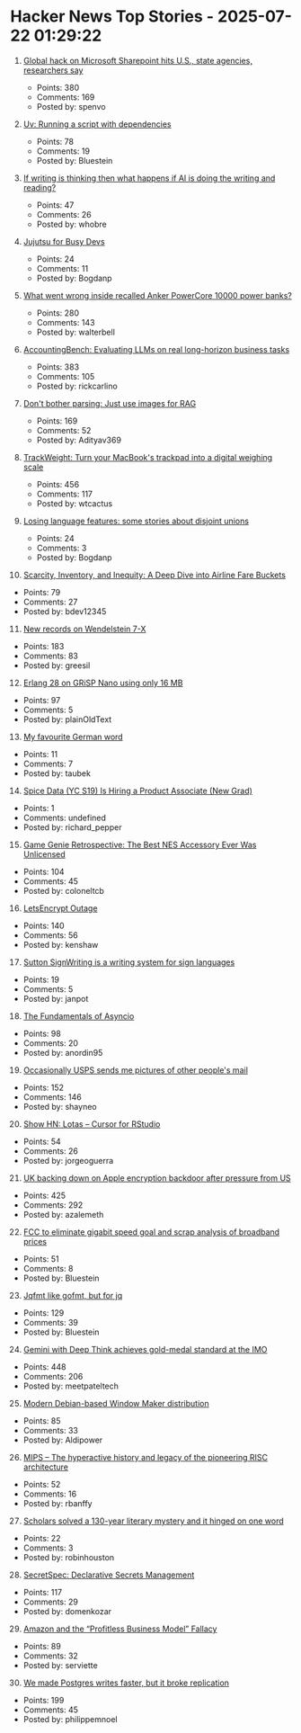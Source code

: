 # Hacker News Top Stories - 2025-07-22 01:29:22

1. [Global hack on Microsoft Sharepoint hits U.S., state agencies, researchers say](https://www.washingtonpost.com/technology/2025/07/20/microsoft-sharepoint-hack/)
   - Points: 380
   - Comments: 169
   - Posted by: spenvo

2. [Uv: Running a script with dependencies](https://docs.astral.sh/uv/guides/scripts/#running-a-script-with-dependencies)
   - Points: 78
   - Comments: 19
   - Posted by: Bluestein

3. [If writing is thinking then what happens if AI is doing the writing and reading?](https://hardcoresoftware.learningbyshipping.com/p/234-if-writing-is-thinking)
   - Points: 47
   - Comments: 26
   - Posted by: whobre

4. [Jujutsu for Busy Devs](https://maddie.wtf/posts/2025-07-21-jujutsu-for-busy-devs)
   - Points: 24
   - Comments: 11
   - Posted by: Bogdanp

5. [What went wrong inside recalled Anker PowerCore 10000 power banks?](https://www.lumafield.com/article/what-went-wrong-inside-these-recalled-power-banks)
   - Points: 280
   - Comments: 143
   - Posted by: walterbell

6. [AccountingBench: Evaluating LLMs on real long-horizon business tasks](https://accounting.penrose.com/)
   - Points: 383
   - Comments: 105
   - Posted by: rickcarlino

7. [Don't bother parsing: Just use images for RAG](https://www.morphik.ai/blog/stop-parsing-docs)
   - Points: 169
   - Comments: 52
   - Posted by: Adityav369

8. [TrackWeight: Turn your MacBook's trackpad into a digital weighing scale](https://github.com/KrishKrosh/TrackWeight)
   - Points: 456
   - Comments: 117
   - Posted by: wtcactus

9. [Losing language features: some stories about disjoint unions](https://graydon2.dreamwidth.org/318788.html)
   - Points: 24
   - Comments: 3
   - Posted by: Bogdanp

10. [Scarcity, Inventory, and Inequity: A Deep Dive into Airline Fare Buckets](https://blog.getjetback.com/scarcity-inventory-and-inequity-a-deep-dive-into-airline-fare-buckets/)
   - Points: 79
   - Comments: 27
   - Posted by: bdev12345

11. [New records on Wendelstein 7-X](https://www.iter.org/node/20687/new-records-wendelstein-7-x)
   - Points: 183
   - Comments: 83
   - Posted by: greesil

12. [Erlang 28 on GRiSP Nano using only 16 MB](https://www.grisp.org/blog/posts/2025-06-11-grisp-nano-codebeam-sto)
   - Points: 97
   - Comments: 5
   - Posted by: plainOldText

13. [My favourite German word](https://vurt.org/articles/my-favourite-german-word/)
   - Points: 11
   - Comments: 7
   - Posted by: taubek

14. [Spice Data (YC S19) Is Hiring a Product Associate (New Grad)](https://www.ycombinator.com/companies/spice-data/jobs/RJz1peY-product-associate-new-grad)
   - Points: 1
   - Comments: undefined
   - Posted by: richard_pepper

15. [Game Genie Retrospective: The Best NES Accessory Ever Was Unlicensed](https://tedium.co/2025/07/21/the-game-genie-generation/)
   - Points: 104
   - Comments: 45
   - Posted by: coloneltcb

16. [LetsEncrypt Outage](https://letsencrypt.status.io/)
   - Points: 140
   - Comments: 56
   - Posted by: kenshaw

17. [Sutton SignWriting is a writing system for sign languages](https://en.m.wikipedia.org/wiki/SignWriting)
   - Points: 19
   - Comments: 5
   - Posted by: janpot

18. [The Fundamentals of Asyncio](https://github.com/anordin95/a-conceptual-overview-of-asyncio/blob/main/readme.md)
   - Points: 98
   - Comments: 20
   - Posted by: anordin95

19. [Occasionally USPS sends me pictures of other people's mail](https://the418.substack.com/p/a-bug-in-the-mail)
   - Points: 152
   - Comments: 146
   - Posted by: shayneo

20. [Show HN: Lotas – Cursor for RStudio](https://www.lotas.ai/)
   - Points: 54
   - Comments: 26
   - Posted by: jorgeoguerra

21. [UK backing down on Apple encryption backdoor after pressure from US](https://arstechnica.com/tech-policy/2025/07/uk-backing-down-on-apple-encryption-backdoor-after-pressure-from-us/)
   - Points: 425
   - Comments: 292
   - Posted by: azalemeth

22. [FCC to eliminate gigabit speed goal and scrap analysis of broadband prices](https://arstechnica.com/civis/threads/fcc-to-eliminate-gigabit-speed-goal-and-scrap-analysis-of-broadband-prices.1508451/page-2)
   - Points: 51
   - Comments: 8
   - Posted by: Bluestein

23. [Jqfmt like gofmt, but for jq](https://github.com/noperator/jqfmt)
   - Points: 129
   - Comments: 39
   - Posted by: Bluestein

24. [Gemini with Deep Think achieves gold-medal standard at the IMO](https://deepmind.google/discover/blog/advanced-version-of-gemini-with-deep-think-officially-achieves-gold-medal-standard-at-the-international-mathematical-olympiad/)
   - Points: 448
   - Comments: 206
   - Posted by: meetpateltech

25. [Modern Debian-based Window Maker distribution](https://wmlive.sourceforge.net/)
   - Points: 85
   - Comments: 33
   - Posted by: Aldipower

26. [MIPS – The hyperactive history and legacy of the pioneering RISC architecture](https://thechipletter.substack.com/p/mips)
   - Points: 52
   - Comments: 16
   - Posted by: rbanffy

27. [Scholars solved a 130-year literary mystery and it hinged on one word](https://www.sciencedaily.com/releases/2025/07/250716000855.htm)
   - Points: 22
   - Comments: 3
   - Posted by: robinhouston

28. [SecretSpec: Declarative Secrets Management](https://devenv.sh/blog/2025/07/21/announcing-secretspec-declarative-secrets-management/)
   - Points: 117
   - Comments: 29
   - Posted by: domenkozar

29. [Amazon and the “Profitless Business Model” Fallacy](https://www.eugenewei.com/blog/2013/10/25/amazon-and-the-profitless-business-model-narrative)
   - Points: 89
   - Comments: 32
   - Posted by: serviette

30. [We made Postgres writes faster, but it broke replication](https://www.paradedb.com/blog/lsm_trees_in_postgres)
   - Points: 199
   - Comments: 45
   - Posted by: philippemnoel

